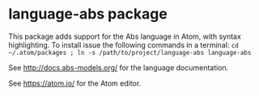 # language-abs package

This package adds support for the Abs language in Atom, with syntax
highlighting.  To install issue the following commands in a terminal:
`cd ~/.atom/packages ; ln -s /path/to/project/language-abs
language-abs`

See http://docs.abs-models.org/ for the language documentation.

See https://atom.io/ for the Atom editor.
